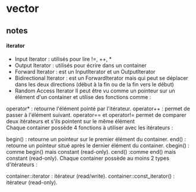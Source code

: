 # vector
## notes
#### iterator
- Input Iterator : utilisés pour lire !=, ++, *</br>
- Output Iterator : utilisés pour écrire dans un container </br>
- Forward Iterator : est un InputIterator et un OutputIterator</br>
- Bidirectional Iterator : est un ForwardIterator mais qui peut se déplacer dans les deux directions (début à la fin ou de la fin vers le début)</br>
- Random Access Iterator
Il peut être vu comme un pointeur sur un élément d'un container et utilise des fonctions comme :

operator* : retourne l'élément pointé par l'itérateur. 
operator++ : permet de passer à l'élément suivant. 
operator== et operator!= permet de comparer deux itérateurs et s'ils pointent sur le même élément<br/>
Chaque container possède 4 fonctions à utiliser avec les itérateurs :

begin() : retourne un pointeur sur le premier élément du container. 
end() : retourne un pointeur situé après le dernier élément du container. 
cbegin() : comme begin() mais constant (read-only). 
cend() :comme end() mais constant (read-only). 
Chaque container possède au moins 2 types d'itérateurs :

container::iterator : itérateur (read/write). 
container::const_iterator() : itérateur (read-only). 
